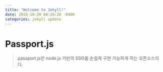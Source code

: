 ```yaml
---
title: "Welcome to Jekyll!"
date: 2018-10-29 00:26:28 -0400
categories: jekyll update
---
```


# Passport.js
> passport.js란 node.js 기반의 SSO를 손쉽게 구현 가능하게 하는 오픈소스이다.
